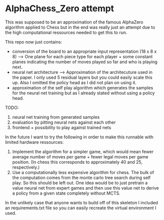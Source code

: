 # AlphaChess_Zero attempt

This was supposed to be an approximation of the famous AlphaZero algorithm applied to Chess but in the end was really just an attempt due to the high computational ressources needed to get this to run.

This repo now just contains:
- conversion of the board to an appropriate input representation (18 x 8 x 8) --> One plane for each piece type for each player + some constant planes indicating the number of moves played so far and who is playing next.
- neural net architecture --> Approximation of the architecuture used in the paper. I only used 5 residual layers but you could easily scale this up. Also I omitted the policy head as I did not plan on using it.
- approximation of the self play algorithm which generates the samples for the neural net training but as I already stated without using a policy head.

TODO:
1. neural net training from generated samples
2. evaluation by pitting neural nets against each other
3. frontend + possibility to play against trained nets

In the future I want to try the following in order to make this runnable with limited hardware ressources:
1. Implement the algorithm for a simpler game, which would mean fewer average number of moves per game + fewer legal moves per game position. (In chess this corresponds to approximately 40 and 25, respectively.)
2. Use a computationally less expensive algorithm for chess. The bulk of the computation comes from the monte carlo tree search during self play. So this should be left out. One idea would be to just pretrain a value neural net from expert games and then use this value net to derive a policy from a given state completely without MCTS.

In the unlikely case that anyone wants to build off of this skeleton I included an requirements.txt file so you can easily recreate the virtual environment I used.
